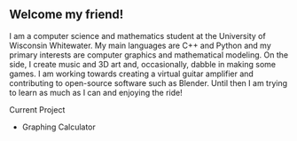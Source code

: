 ## Welcome my friend!

I am a computer science and mathematics student at the University of Wisconsin Whitewater.
My main languages are C++ and Python and my primary interests are computer graphics and mathematical modeling.
On the side, I create music and 3D art and, occasionally, dabble in making some games.
I am working towards creating a virtual guitar amplifier and contributing to open-source software such as Blender.
Until then I am trying to learn as much as I can and enjoying the ride!

Current Project
- Graphing Calculator
